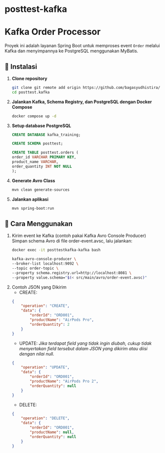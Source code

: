 # posttest-kafka

# Kafka Order Processor

Proyek ini adalah layanan Spring Boot untuk memproses event `Order` melalui Kafka dan menyimpannya ke PostgreSQL menggunakan MyBatis.

## 🔧 Instalasi

1. **Clone repository**
   ```bash
   git clone git remote add origin https://github.com/bagasyudhistira/posttest-kafka.git
   cd posttest.kafka
   ```

2. **Jalankan Kafka, Schema Registry, dan PostgreSQL dengan Docker Compose**
    ```bash
    docker compose up -d
    ```

3. **Setup database PostgreSQL**
    ```sql
    CREATE DATABASE kafka_training;

    CREATE SCHEMA posttest;

    CREATE TABLE posttest.orders (
    order_id VARCHAR PRIMARY KEY,
    product_name VARCHAR,
    order_quantity INT NOT NULL
    );
    ```

4. **Generate Avro Class**
    ```bash
    mvn clean generate-sources
    ```

5. **Jalankan aplikasi**
    ```bash
    mvn spring-boot:run
    ```

## 🚀 Cara Menggunakan

1. Kirim event ke Kafka (contoh pakai Kafka Avro Console Producer)
    Simpan schema Avro di file order-event.avsc, lalu jalankan:
    ```bash
    docker exec -it posttestkafka-kafka bash

    kafka-avro-console-producer \
    --broker-list localhost:9092 \
    --topic order-topic \
    --property schema.registry.url=http://localhost:8081 \
    --property value.schema="$(< src/main/avro/order-event.avsc)"
    ```
2. Contoh JSON yang Dikirim
    - CREATE:
    ```json
    {
        "operation": "CREATE",
        "data": {
            "orderId": "ORD001",
            "productName": "AirPods Pro",
            "orderQuantity": 2
        }
    }
    ```
    - UPDATE:
    *Jika terdapat field yang tidak ingin diubah, cukup tidak menyertakan field tersebut dalam JSON yang dikirim atau diisi dengan nilai null.*
    ```json
    {
        "operation": "UPDATE",
        "data": {
            "orderId": "ORD001",
            "productName": "AirPods Pro 2",
            "orderQuantity": null
        }
    }
    ```
    - DELETE:
    ```json
    {
        "operation": "DELETE",
        "data": {
            "orderId": "ORD001",
            "productName": null,
            "orderQuantity": null
        }
    }
    ```
